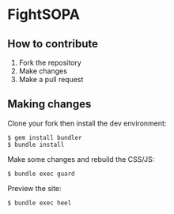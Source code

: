 # FightSOPA

## How to contribute

1. Fork the repository
2. Make changes
3. Make a pull request

## Making changes

Clone your fork then install the dev environment:

    $ gem install bundler
    $ bundle install

Make some changes and rebuild the CSS/JS:

    $ bundle exec guard
    
Preview the site:

    $ bundle exec heel
